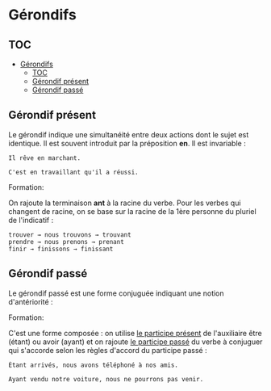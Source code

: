 # Gérondifs

## TOC

- [Gérondifs](#gérondifs)
  - [TOC](#toc)
  - [Gérondif présent](#gérondif-présent)
  - [Gérondif passé](#gérondif-passé)

## Gérondif présent

Le gérondif indique une simultanéité entre deux actions dont le sujet est identique. Il est souvent introduit par la préposition **en**. Il est invariable :

```text
Il rêve en marchant.

C'est en travaillant qu'il a réussi.
```

Formation:

On rajoute la terminaison **ant** à la racine du verbe. Pour les verbes qui changent de racine, on se base sur la racine de la 1ère personne du pluriel de l'indicatif :

```text
trouver → nous trouvons → trouvant
prendre → nous prenons → prenant
finir → finissons → finissant
```

## Gérondif passé

Le gérondif passé est une forme conjuguée indiquant une notion d'antériorité :

Formation:

C'est une forme composée : on utilise [le participe présent](../participes/participe%20présent.md) de l'auxiliaire être (étant) ou avoir (ayant) et on rajoute [le participe passé](../participes/participe%20passé.md) du verbe à conjuguer qui s'accorde selon les règles d'accord du participe passé :

```text
Étant arrivés, nous avons téléphoné à nos amis.

Ayant vendu notre voiture, nous ne pourrons pas venir.
```

